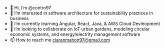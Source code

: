 - 👋 Hi, I’m @contro97
- 👀 I’m interested in software architecture for sustainability practices in business
- 🌱 I’m currently learning Angular, React, Java, & AWS Cloud Devleopment
- 💞️ I’m looking to collaborate on IoT urban gardens, modeling circular economic systems, and energy/electrity management software
- 📫 How to reach me ciaranmahon97@gmail.com

<!---
contro97/contro97 is a ✨ special ✨ repository because its `README.md` (this file) appears on your GitHub profile.
You can click the Preview link to take a look at your changes.
--->
